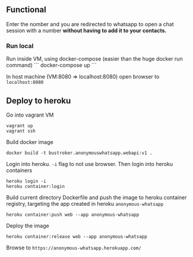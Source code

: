 ## Functional
Enter the nomber and you are redirected to whatsapp to open a chat session with a number **without having to add it to your contacts.**

### Run local
Run inside VM, using docker-compose (easier than the huge docker run command)
´´´
docker-compose up
´´´

In host machine (VM:8080 => localhost:8080) open browser to `localhost:8080`

## Deploy to heroku
Go into vagrant VM
```
vagrant up
vagrant ssh
```

Build docker image
```
docker build -t bustroker.anonymouswhatsapp.webapi:v1 .
```

Login into heroku. `-i` flag to not use browser.
Then login into heroku containers
```
heroku login -i
heroku container:login
```

Build current directory Dockerfile and push the image to heroku container registry, targeting the app created in heroku `anonymous-whatsapp`
```
heroku container:push web --app anonymous-whatsapp
```

Deploy the image
```
heroku container:release web --app anonymous-whatsapp
```

Browse to `https://anonymous-whatsapp.herokuapp.com/`